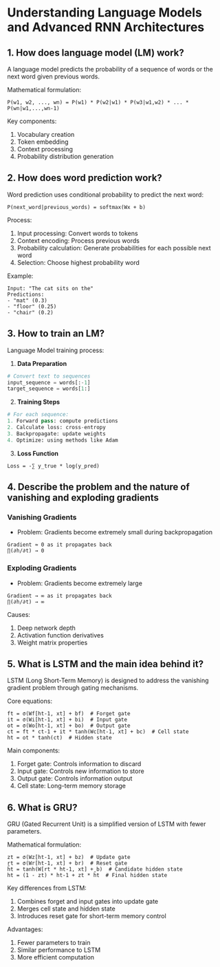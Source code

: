 # Understanding Language Models and Advanced RNN Architectures

## 1. How does language model (LM) work?

A language model predicts the probability of a sequence of words or the next word given previous words.

Mathematical formulation:
```
P(w1, w2, ..., wn) = P(w1) * P(w2|w1) * P(w3|w1,w2) * ... * P(wn|w1,...,wn-1)
```

Key components:
1. Vocabulary creation
2. Token embedding
3. Context processing
4. Probability distribution generation

## 2. How does word prediction work?

Word prediction uses conditional probability to predict the next word:

```
P(next_word|previous_words) = softmax(Wx + b)
```

Process:
1. Input processing: Convert words to tokens
2. Context encoding: Process previous words
3. Probability calculation: Generate probabilities for each possible next word
4. Selection: Choose highest probability word

Example:
```
Input: "The cat sits on the"
Predictions: 
- "mat" (0.3)
- "floor" (0.25)
- "chair" (0.2)
```

## 3. How to train an LM?

Language Model training process:

1. **Data Preparation**
```python
# Convert text to sequences
input_sequence = words[:-1]
target_sequence = words[1:]
```

2. **Training Steps**
```python
# For each sequence:
1. Forward pass: compute predictions
2. Calculate loss: cross-entropy
3. Backpropagate: update weights
4. Optimize: using methods like Adam
```

3. **Loss Function**
```
Loss = -∑ y_true * log(y_pred)
```

## 4. Describe the problem and the nature of vanishing and exploding gradients

### Vanishing Gradients
- Problem: Gradients become extremely small during backpropagation
```
Gradient ≈ 0 as it propagates back
∏(∂h/∂t) → 0
```

### Exploding Gradients
- Problem: Gradients become extremely large
```
Gradient → ∞ as it propagates back
∏(∂h/∂t) → ∞
```

Causes:
1. Deep network depth
2. Activation function derivatives
3. Weight matrix properties

## 5. What is LSTM and the main idea behind it?

LSTM (Long Short-Term Memory) is designed to address the vanishing gradient problem through gating mechanisms.

Core equations:
```
ft = σ(Wf[ht-1, xt] + bf)  # Forget gate
it = σ(Wi[ht-1, xt] + bi)  # Input gate
ot = σ(Wo[ht-1, xt] + bo)  # Output gate
ct = ft * ct-1 + it * tanh(Wc[ht-1, xt] + bc)  # Cell state
ht = ot * tanh(ct)  # Hidden state
```

Main components:
1. Forget gate: Controls information to discard
2. Input gate: Controls new information to store
3. Output gate: Controls information output
4. Cell state: Long-term memory storage

## 6. What is GRU?

GRU (Gated Recurrent Unit) is a simplified version of LSTM with fewer parameters.

Mathematical formulation:
```
zt = σ(Wz[ht-1, xt] + bz)  # Update gate
rt = σ(Wr[ht-1, xt] + br)  # Reset gate
h̃t = tanh(W[rt * ht-1, xt] + b)  # Candidate hidden state
ht = (1 - zt) * ht-1 + zt * h̃t  # Final hidden state
```

Key differences from LSTM:
1. Combines forget and input gates into update gate
2. Merges cell state and hidden state
3. Introduces reset gate for short-term memory control

Advantages:
1. Fewer parameters to train
2. Similar performance to LSTM
3. More efficient computation